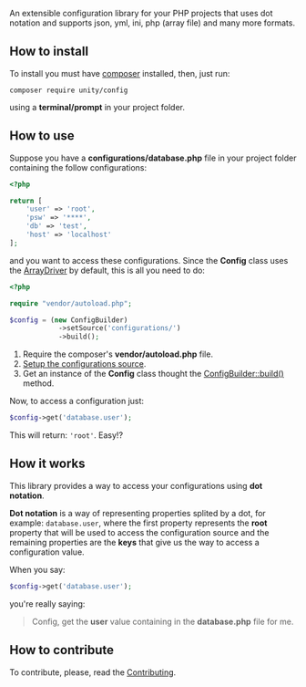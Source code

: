 An extensible configuration library for your PHP projects that uses dot notation and supports json, yml, ini, php (array file) and many more formats.

## How to install
To install you must have <a href="https://getcomposer.org/">composer</a> installed, then, just run:
    
    composer require unity/config

using a **terminal/prompt** in your project folder.

## How to use

Suppose you have a **configurations/database.php** file in your project folder containing the follow configurations:

```php
<?php

return [
    'user' => 'root',
    'psw' => '****',
    'db' => 'test',
    'host' => 'localhost'
];
```
and you want to access these configurations. Since the **Config** class uses the [ArrayDriver](https://unity-framework.github.com/Config/Drivers/ArrayDriver) by default, this is all you need to do:

```php
<?php

require "vendor/autoload.php";

$config = (new ConfigBuilder)
            ->setSource('configurations/')
            ->build();
```

1. Require the composer's **vendor/autoload.php** file.
2. [Setup the configurations source]().
3. Get an instance of the **Config** class thought the [ConfigBuilder::build()](https://unity-framework.github.com/Config/docs/ConfigBuilder/index.md) method.

Now, to access a configuration just:

```php
$config->get('database.user');
```
This will return: `'root'`. Easy!?

## How it works
This library provides a way to access your configurations using **dot notation**.

**Dot notation** is a way of representing properties splited by a dot, for example: `database.user`, where the first property represents the **root** property that will be used to access the configuration source and the remaining properties are the **keys** that give us the way to access a configuration value.

When you say:

```php
$config->get('database.user');
```

you're really saying:

> Config, get the **user** value containing in the **database.php** file for me.

## How to contribute

To contribute, please, read the [Contributing](https://github.com/unity-framework/Config/blob/master/contributing.md).